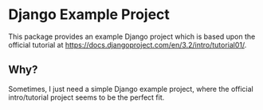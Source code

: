 # Django Example Project

This package provides an example Django project which is based upon the official tutorial at https://docs.djangoproject.com/en/3.2/intro/tutorial01/.


## Why?

Sometimes, I just need a simple Django example project, where the official intro/tutorial project seems to be the perfect fit.
